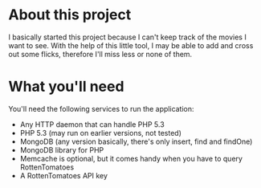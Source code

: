 About this project
==

I basically started this project because I can't keep track of the movies I want to see. With the help of this little tool, I may be able to add and cross out some flicks, therefore I'll miss less or none of them.

What you'll need
==

You'll need the following services to run the application:
* Any HTTP daemon that can handle PHP 5.3
* PHP 5.3 (may run on earlier versions, not tested)
* MongoDB (any version basically, there's only insert, find and findOne)
* MongoDB library for PHP
* Memcache is optional, but it comes handy when you have to query RottenTomatoes
* A RottenTomatoes API key
